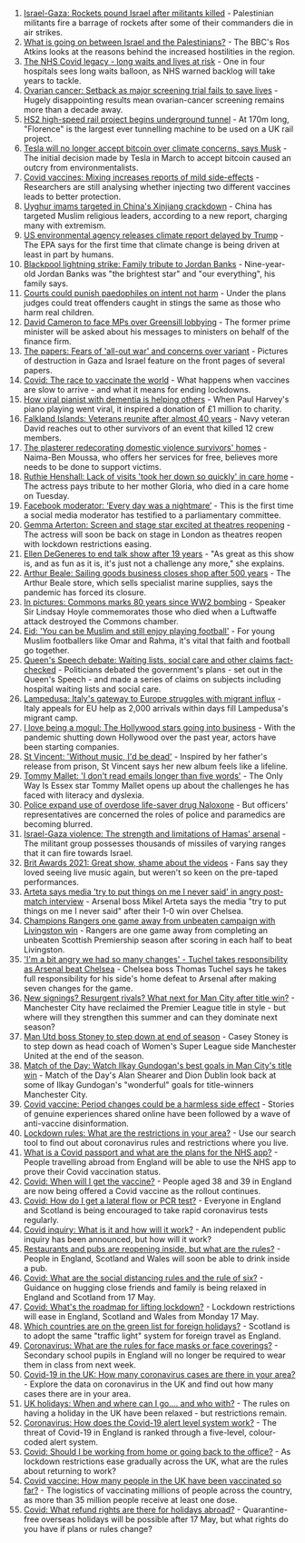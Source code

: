 1. [Israel-Gaza: Rockets pound Israel after militants killed](https://www.bbc.co.uk/news/world-middle-east-57094737) - Palestinian militants fire a barrage of rockets after some of their commanders die in air strikes.
2. [What is going on between Israel and the Palestinians?](https://www.bbc.co.uk/news/world-middle-east-57094575) - The BBC's Ros Atkins looks at the reasons behind the increased hostilities in the region.
3. [The NHS Covid legacy - long waits and lives at risk](https://www.bbc.co.uk/news/health-57092797) - One in four hospitals sees long waits balloon, as NHS warned backlog will take years to tackle.
4. [Ovarian cancer: Setback as major screening trial fails to save lives](https://www.bbc.co.uk/news/health-57087477) - Hugely disappointing results mean ovarian-cancer screening remains more than a decade away.
5. [HS2 high-speed rail project begins underground tunnel](https://www.bbc.co.uk/news/uk-57093884) - At 170m long, "Florence" is the largest ever tunnelling machine to be used on a UK rail project.
6. [Tesla will no longer accept bitcoin over climate concerns, says Musk](https://www.bbc.co.uk/news/business-57096305) - The initial decision made by Tesla in March to accept bitcoin caused an outcry from environmentalists.
7. [Covid vaccines: Mixing increases reports of mild side-effects](https://www.bbc.co.uk/news/health-57075503) - Researchers are still analysing whether injecting two different vaccines leads to better protection.
8. [Uyghur imams targeted in China's Xinjiang crackdown](https://www.bbc.co.uk/news/world-asia-china-56986057) - China has targeted Muslim religious leaders, according to a new report, charging many with extremism.
9. [US environmental agency releases climate report delayed by Trump](https://www.bbc.co.uk/news/world-us-canada-57095347) - The EPA says for the first time that climate change is being driven at least in part by humans.
10. [Blackpool lightning strike: Family tribute to Jordan Banks](https://www.bbc.co.uk/news/uk-england-lancashire-57093289) - Nine-year-old Jordan Banks was "the brightest star" and "our everything", his family says.
11. [Courts could punish paedophiles on intent not harm](https://www.bbc.co.uk/news/uk-57095465) - Under the plans judges could treat offenders caught in stings the same as those who harm real children.
12. [David Cameron to face MPs over Greensill lobbying](https://www.bbc.co.uk/news/uk-politics-57096198) - The former prime minister will be asked about his messages to ministers on behalf of the finance firm.
13. [The papers: Fears of 'all-out war' and concerns over variant](https://www.bbc.co.uk/news/blogs-the-papers-57095446) - Pictures of destruction in Gaza and Israel feature on the front pages of several papers.
14. [Covid: The race to vaccinate the world](https://www.bbc.co.uk/news/world-us-canada-57091041) - What happens when vaccines are slow to arrive - and what it means for ending lockdowns.
15. [How viral pianist with dementia is helping others](https://www.bbc.co.uk/news/uk-57094576) - When Paul Harvey's piano playing went viral, it inspired a donation of £1 million to charity.
16. [Falkland Islands: Veterans reunite after almost 40 years](https://www.bbc.co.uk/news/stories-57075711) - Navy veteran David reaches out to other survivors of an event that killed 12 crew members.
17. [The plasterer redecorating domestic violence survivors' homes](https://www.bbc.co.uk/news/uk-england-derbyshire-57087787) - Naima-Ben Moussa, who offers her services for free, believes more needs to be done to support victims.
18. [Ruthie Henshall: Lack of visits 'took her down so quickly' in care home](https://www.bbc.co.uk/news/uk-57095396) - The actress pays tribute to her mother Gloria, who died in a care home on Tuesday.
19. [Facebook moderator: ‘Every day was a nightmare’](https://www.bbc.co.uk/news/technology-57088382) - This is the first time a social media moderator has testified to a parliamentary committee.
20. [Gemma Arterton: Screen and stage star excited at theatres reopening](https://www.bbc.co.uk/news/entertainment-arts-57093277) - The actress will soon be back on stage in London as theatres reopen with lockdown restrictions easing.
21. [Ellen DeGeneres to end talk show after 19 years](https://www.bbc.co.uk/news/entertainment-arts-57091501) - "As great as this show is, and as fun as it is, it's just not a challenge any more," she explains.
22. [Arthur Beale: Sailing goods business closes shop after 500 years](https://www.bbc.co.uk/news/uk-england-london-57085944) - The Arthur Beale store, which sells specialist marine supplies, says the pandemic has forced its closure.
23. [In pictures: Commons marks 80 years since WW2 bombing](https://www.bbc.co.uk/news/uk-politics-57088372) - Speaker Sir Lindsay Hoyle commemorates those who died when a Luftwaffe attack destroyed the Commons chamber.
24. [Eid: 'You can be Muslim and still enjoy playing football'](https://www.bbc.co.uk/news/newsbeat-57056933) - For young Muslim footballers like Omar and Rahma, it's vital that faith and football go together.
25. [Queen's Speech debate: Waiting lists, social care and other claims fact-checked](https://www.bbc.co.uk/news/57076024) - Politicians debated the government's plans - set out in the Queen's Speech - and made a series of claims on subjects including hospital waiting lists and social care.
26. [Lampedusa: Italy's gateway to Europe struggles with migrant influx](https://www.bbc.co.uk/news/world-europe-57087818) - Italy appeals for EU help as 2,000 arrivals within days fill Lampedusa's migrant camp.
27. [I love being a mogul: The Hollywood stars going into business](https://www.bbc.co.uk/news/business-57069474) - With the pandemic shutting down Hollywood over the past year, actors have been starting companies.
28. [St Vincent: 'Without music, I'd be dead'](https://www.bbc.co.uk/news/entertainment-arts-57026926) - Inspired by her father's release from prison, St Vincent says her new album feels like a lifeline.
29. [Tommy Mallet: 'I don't read emails longer than five words'](https://www.bbc.co.uk/news/education-57074195) - The Only Way Is Essex star Tommy Mallet opens up about the challenges he has faced with literacy and dyslexia.
30. [Police expand use of overdose life-saver drug Naloxone](https://www.bbc.co.uk/news/uk-57094536) - But officers' representatives are concerned the roles of police and paramedics are becoming blurred.
31. [Israel-Gaza violence: The strength and limitations of Hamas' arsenal](https://www.bbc.co.uk/news/world-middle-east-57092245) - The militant group possesses thousands of missiles of varying ranges that it can fire towards Israel.
32. [Brit Awards 2021: Great show, shame about the videos](https://www.bbc.co.uk/news/entertainment-arts-57082190) - Fans say they loved seeing live music again, but weren't so keen on the pre-taped performances.
33. [Arteta says media 'try to put things on me I never said' in angry post-match interview](https://www.bbc.co.uk/sport/football/57095927) - Arsenal boss Mikel Arteta says the media "try to put things on me I never said" after their 1-0 win over Chelsea.
34. [Champions Rangers one game away from unbeaten campaign with Livingston win](https://www.bbc.co.uk/sport/football/56990121) - Rangers are one game away from completing an unbeaten Scottish Premiership season after scoring in each half to beat Livingston.
35. ['I'm a bit angry we had so many changes' - Tuchel takes responsibility as Arsenal beat Chelsea](https://www.bbc.co.uk/sport/football/56990160) - Chelsea boss Thomas Tuchel says he takes full responsibility for his side's home defeat to Arsenal after making seven changes for the game.
36. [New signings? Resurgent rivals? What next for Man City after title win?](https://www.bbc.co.uk/sport/football/57037849) - Manchester City have reclaimed the Premier League title in style - but where will they strengthen this summer and can they dominate next season?
37. [Man Utd boss Stoney to step down at end of season](https://www.bbc.co.uk/sport/football/57091581) - Casey Stoney is to step down as head coach of Women's Super League side Manchester United at the end of the season.
38. [Match of the Day: Watch Ilkay Gundogan's best goals in Man City's title win](https://www.bbc.co.uk/sport/av/football/57095623) - Match of the Day's Alan Shearer and Dion Dublin look back at some of Ilkay Gundogan's "wonderful" goals for title-winners Manchester City.
39. [Covid vaccine: Period changes could be a harmless side effect](https://www.bbc.co.uk/news/health-56901353) - Stories of genuine experiences shared online have been followed by a wave of anti-vaccine disinformation.
40. [Lockdown rules: What are the restrictions in your area?](https://www.bbc.co.uk/news/uk-54373904) - Use our search tool to find out about coronavirus rules and restrictions where you live.
41. [What is a Covid passport and what are the plans for the NHS app?](https://www.bbc.co.uk/news/explainers-55718553) - People travelling abroad from England will be able to use the NHS app to prove their Covid vaccination status.
42. [Covid: When will I get the vaccine?](https://www.bbc.co.uk/news/health-55045639) - People aged 38 and 39 in England are now being offered a Covid vaccine as the rollout continues.
43. [Covid: How do I get a lateral flow or PCR test?](https://www.bbc.co.uk/news/health-51943612) - Everyone in England and Scotland is being encouraged to take rapid coronavirus tests regularly.
44. [Covid inquiry: What is it and how will it work?](https://www.bbc.co.uk/news/explainers-57085964) - An independent public inquiry has been announced, but how will it work?
45. [Restaurants and pubs are reopening inside, but what are the rules?](https://www.bbc.co.uk/news/business-52977388) - People in England, Scotland and Wales will soon be able to drink inside a pub.
46. [Covid: What are the social distancing rules and the rule of six?](https://www.bbc.co.uk/news/uk-51506729) - Guidance on hugging close friends and family is being relaxed in England and Scotland from 17 May.
47. [Covid: What's the roadmap for lifting lockdown?](https://www.bbc.co.uk/news/explainers-52530518) - Lockdown restrictions will ease in England, Scotland and Wales from Monday 17 May.
48. [Which countries are on the green list for foreign holidays?](https://www.bbc.co.uk/news/explainers-52544307) - Scotland is to adopt the same "traffic light" system for foreign travel as England.
49. [Coronavirus: What are the rules for face masks or face coverings?](https://www.bbc.co.uk/news/health-51205344) - Secondary school pupils in England will no longer be required to wear them in class from next week.
50. [Covid-19 in the UK: How many coronavirus cases are there in your area?](https://www.bbc.co.uk/news/uk-51768274) - Explore the data on coronavirus in the UK and find out how many cases there are in your area.
51. [UK holidays: When and where can I go.... and who with?](https://www.bbc.co.uk/news/explainers-52646738) - The rules on having a holiday in the UK have been relaxed - but restrictions remain.
52. [Coronavirus: How does the Covid-19 alert level system work?](https://www.bbc.co.uk/news/explainers-52634739) - The threat of Covid-19 in England is ranked through a five-level, colour-coded alert system.
53. [Covid: Should I be working from home or going back to the office?](https://www.bbc.co.uk/news/business-52567567) - As lockdown restrictions ease gradually across the UK, what are the rules about returning to work?
54. [Covid vaccine: How many people in the UK have been vaccinated so far?](https://www.bbc.co.uk/news/health-55274833) - The logistics of vaccinating millions of people across the country, as more than 35 million people receive at least one dose.
55. [Covid: What refund rights are there for holidays abroad?](https://www.bbc.co.uk/news/business-51615412) - Quarantine-free overseas holidays will be possible after 17 May, but what rights do you have if plans or rules change?
